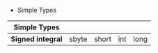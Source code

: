 * Simple Types

|Simple Types        |       |       |     |      |
|--------------------|-------|-------|-----|------|
|**Signed integral** | sbyte | short | int | long |

